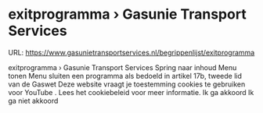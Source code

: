 # exitprogramma › Gasunie Transport Services

URL: https://www.gasunietransportservices.nl/begrippenlijst/exitprogramma

exitprogramma › Gasunie Transport Services
Spring naar inhoud
Menu tonen
Menu sluiten
een programma als bedoeld in artikel 17b, tweede lid van de Gaswet
Deze website vraagt je toestemming cookies te gebruiken voor
YouTube
. Lees het
cookiebeleid
voor meer informatie.
Ik ga akkoord
Ik ga niet akkoord